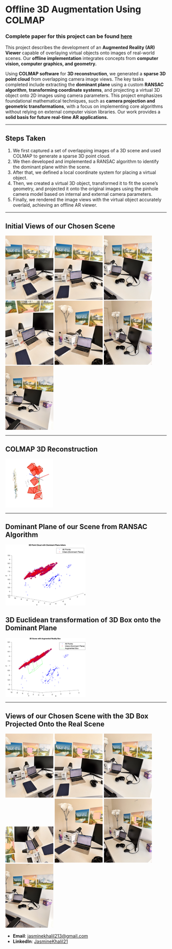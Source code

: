 # Offline 3D Augmentation Using COLMAP

### Complete paper for this project can be found [here](https://jasminekhalil.github.io/assets/pdf/colmapproject.pdf) 

This project describes the development of an **Augmented Reality (AR) Viewer** capable of overlaying virtual objects onto images of real-world scenes. Our **offline implementation** integrates concepts from **computer vision, computer graphics, and geometry.** 

Using **COLMAP software** for **3D reconstruction**, we generated a **sparse 3D point cloud** from overlapping camera image views. The key tasks completed include extracting the **dominant plane** using a custom **RANSAC algorithm**, **transforming coordinate systems**, and projecting a virtual 3D object onto 2D images using camera parameters. This project emphasizes foundational mathematical techniques, such as **camera projection and geometric transformations**, with a focus on implementing core algorithms without relying on external computer vision libraries. Our work provides a **solid basis for future real-time AR applications.**

---

## Steps Taken

1. We first captured a set of overlapping images of a 3D scene and used COLMAP to generate a sparse 3D point cloud. 
2. We then developed and implemented a RANSAC algorithm to identify the dominant plane within the scene.
3. After that, we defined a local coordinate system for placing a virtual object.
4. Then, we created a virtual 3D object, transformed it to fit the scene’s geometry, and projected it onto the original images using the pinhole camera model based on internal and external camera parameters.
5. Finally, we rendered the image
views with the virtual object accurately overlaid, achieving an
offline AR viewer.

---

## Initial Views of our Chosen Scene 


<img src="image1.JPG" alt="View 1" style="width:150px;"/> <img src="image2.JPG" alt="View 2" style="width:150px;"/>
<img src="image3.JPG" alt="View 3" style="width:150px;"/>
<img src="image4.JPG" alt="View 4" style="width:150px;"/>
<img src="image5.JPG" alt="View 5" style="width:150px;"/>
<img src="image6.JPG" alt="View 6" style="width:150px;"/>
<img src="image7.JPG" alt="View 7" style="width:150px;"/>


---

## COLMAP 3D Reconstruction

<img src="colmapreconstruction.png" alt="COLMAP Reconstruction" style="width:150px;"/>

---

## Dominant Plane of our Scene from RANSAC Algorithm

<img src="Results/dominantplane.png" alt="Dominant Plane" style="width:250px;"/>


## 3D Euclidean transformation of 3D Box onto the Dominant Plane

<img src="Results/3Dscenewithbox.png" alt="3D Scene with Box" style="width:250px;"/>

--- 

## Views of our Chosen Scene with the 3D Box Projected Onto the Real Scene

<img src="Results/pinkbox1.png" alt="View 1" style="width:150px;"/> <img src="Results/pinkbox2.png" alt="View 1" style="width:150px;"/>
<img src="Results/pinkbox3.png" alt="View 1" style="width:150px;"/>
<img src="Results/pinkbox4.png" alt="View 1" style="width:150px;"/>
<img src="Results/pinkbox5.png" alt="View 1" style="width:150px;"/>
<img src="Results/pinkbox6.png" alt="View 1" style="width:150px;"/>
<img src="Results/pinkbox7.png" alt="View 1" style="width:150px;"/>

- **Email**: [jasminekhalil213@gmail.com](mailto:jasminekhalil213@gmail.com)  
- **LinkedIn**: [JasmineKhalil21](https://www.linkedin.com/in/jasminekhalil21/)